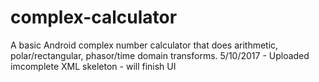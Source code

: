 # complex-calculator
A basic Android complex number calculator that does arithmetic, polar/rectangular, phasor/time domain transforms. 
5/10/2017 - Uploaded imcomplete XML skeleton - will finish UI 
